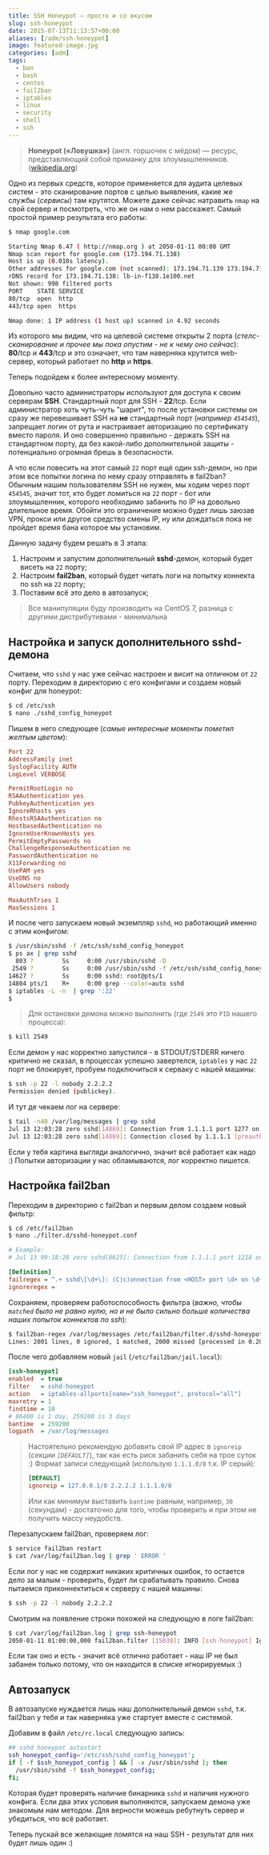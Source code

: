 ```yaml
---
title: SSH Honeypot — просто и со вкусом
slug: ssh-honeypot
date: 2015-07-13T11:13:57+00:00
aliases: [/adm/ssh-honeypot]
image: featured-image.jpg
categories: [adm]
tags:
  - ban
  - bash
  - centos
  - fail2ban
  - iptables
  - linux
  - security
  - shell
  - ssh
---
```


> **Honeypot («Ловушка»)** (англ. горшочек с мёдом) — ресурс, представляющий собой приманку для злоумышленников. ([wikipedia.org](https://ru.wikipedia.org/wiki/Honeypot))

Одно из первых средств, которое применяется для аудита целевых систем - это сканирование портов с целью выявления, какие же службы (_сервисы_) там крутятся. Можете даже сейчас натравить `nmap` на свой сервер и посмотреть, что же он нам о нем расскажет. Самый простой пример результата его работы:

<!--more-->

```bash
$ nmap google.com

Starting Nmap 6.47 ( http://nmap.org ) at 2050-01-11 00:00 GMT
Nmap scan report for google.com (173.194.71.138)
Host is up (0.010s latency).
Other addresses for google.com (not scanned): 173.194.71.139 173.194.71.113 173.194.71.101 173.194.71.100 173.194.71.102
rDNS record for 173.194.71.138: lb-in-f138.1e100.net
Not shown: 998 filtered ports
PORT    STATE SERVICE
80/tcp  open  http
443/tcp open  https

Nmap done: 1 IP address (1 host up) scanned in 4.92 seconds
```

Из которого мы видим, что на целевой системе открыты 2 порта (_стелс-сканирование и прочее мы пока опустим - не к чему оно сейчас_): **80**/tcp и **443**/tcp и это означает, что там наверняка крутится web-сервер, который работает по **http** и **https**.

Теперь подойдем к более интересному моменту.

Довольно часто администраторы используют для доступа к своим серверам **SSH**. Стандартный порт для SSH - **22**/tcp. Если администратор хоть чуть-чуть "шарит", то после установки системы он сразу же перевешивает SSH на **не** стандартный порт (_например `454545`_), запрещает логин от рута и настраивает авторизацию по сертификату вместо пароля. И оно совершенно правильно - держать SSH на стандартном порту, да без какой-либо дополнительной защиты - потенциально огромная брешь в безопасности.

А что если повесить на этот самый `22` порт ещё один ssh-демон, но при этом все попытки логина по нему сразу отправлять в fail2ban? Обычным нашим пользователям SSH не нужен, мы ходим через порт `454545`, значит тот, кто будет ломиться на `22` порт - бот или злоумышленник, которого необходимо забанить по IP на довольно длительное время. Обойти это ограничение можно будет лишь заюзав VPN, прокси или другое средство смены IP, ну или дождаться пока не пройдет время бана которое мы установим.

Данную задачу будем решать в 3 этапа:

  1. Настроим и запустим дополнительный **sshd**-демон, который будет висеть на `22` порту;
  2. Настроим **fail2ban**, который будет читать логи на попытку коннекта по ssh на `22` порту;
  3. Поставим всё это дело в автозапуск;

> Все манипуляции буду производить на CentOS 7, разница с другими дистрибутивами - минимальна

## Настройка и запуск дополнительного sshd-демона

Считаем, что `sshd` у нас уже сейчас настроен и висит на отличном от `22` порту. Переходим в директорию с его конфигами и создаем новый конфиг для honeypot:

```bash
$ cd /etc/ssh
$ nano ./sshd_config_honeypot
```

Пишем в него следующее (_самые интересные моменты пометил желтым цветом_):

```ini
Port 22
AddressFamily inet
SyslogFacility AUTH
LogLevel VERBOSE

PermitRootLogin no
RSAAuthentication yes
PubkeyAuthentication yes
IgnoreRhosts yes
RhostsRSAAuthentication no
HostbasedAuthentication no
IgnoreUserKnownHosts yes
PermitEmptyPasswords no
ChallengeResponseAuthentication no
PasswordAuthentication no
X11Forwarding no
UsePAM yes
UseDNS no
AllowUsers nobody

MaxAuthTries 1
MaxSessions 1
```

И после чего запускаем новый экземпляр `sshd`, но работающий именно с этим конфигом:

```bash
$ /usr/sbin/sshd -f /etc/ssh/sshd_config_honeypot
$ ps ax | grep sshd
  803 ?        Ss     0:00 /usr/sbin/sshd -D
 2549 ?        Ss     0:00 /usr/sbin/sshd -f /etc/ssh/sshd_config_honeypot
14627 ?        Ss     0:00 sshd: root@pts/1
14804 pts/1    R+     0:00 grep --color=auto sshd
$ iptables -L -n  | grep ':22'
$
```

> Для остановки демона можно выполнить (где `2549` это `PID` нашего процесса):
>
```bash
$ kill 2549
```

Если демон у нас корректно запустился - в STDOUT/STDERR ничего критично не сказал, в процессах успешно завертелся, `iptables` у нас `22` порт не блокирует, пробуем подключиться к серваку с нашей машины:

```bash
$ ssh -p 22 -l nobody 2.2.2.2
Permission denied (publickey).
```

И тут де чекаем лог на сервере:

```bash
$ tail -n40 /var/log/messages | grep sshd
Jul 13 12:03:28 zero sshd[14869]: Connection from 1.1.1.1 port 1277 on 2.2.2.2 port 22
Jul 13 12:03:28 zero sshd[14869]: Connection closed by 1.1.1.1 [preauth]
```

Если у тебя картина выгляди аналогично, значит всё работает как надо :) Попытки авторизации у нас обламываются, лог корректно пишется.

## Настройка fail2ban

Переходим в директорию с fail2ban и первым делом создаем новый фильтр:

```bash
$ cd /etc/fail2ban
$ nano ./filter.d/sshd-honeypot.conf
```

```ini
# Example:
# Jul 13 09:18:28 zero sshd[8625]: Connection from 1.1.1.1 port 1218 on 2.2.2.2 port 22

[Definition]
failregex = ^.+ sshd\[\d+\]: (C|c)onnection from <HOST> port \d+ on \d+\.\d+\.\d+\.\d+ port 22$
ignoreregex =
```

Сохраняем, проверяем работоспособность фильтра (_важно, чтобы `matched` было не равно нулю, но и не было сильно больше количества наших попыток коннектов по ssh_):

```bash
$ fail2ban-regex /var/log/messages /etc/fail2ban/filter.d/sshd-honeypot.conf | grep matched
Lines: 2001 lines, 0 ignored, 1 matched, 2000 missed [processed in 0.20 sec]
```

После чего добавляем новый `jail` (`/etc/fail2ban/jail.local`):

```ini
[ssh-honeypot]
enabled  = true
filter   = sshd-honeypot
action   = iptables-allports[name="ssh_honeypot", protocol="all"]
maxretry = 1
findtime = 10
# 86400 is 1 day, 259200 is 3 days
bantime  = 259200
logpath  = /var/log/messages
```

> Настоятельно рекомендую добавить свой IP адрес в `ignoreip` (_секции `[DEFAULT]`_), так как есть риск забанить себя на трое суток :) Формат записи следующий (использую `1.1.1.0/8` т.к. IP серый):
>
> ```ini
> [DEFAULT]
> ignoreip = 127.0.0.1/8 2.2.2.2 1.1.1.0/8
> ```
>
> Или как минимум выставить `bantime` равным, например, `30` (секундам) - достаточно для того, чтобы проверить и при этом не получить массу неудобств.

Перезапускаем fail2ban, проверяем лог:

```bash
$ service fail2ban restart
$ cat /var/log/fail2ban.log | grep ' ERROR '
```

Если лог у нас не содержит никаких критичных ошибок, то остается дело за малым - проверить, будет ли срабатывать правило. Cнова пытаемся приконнектиться к серверу с нашей машины:

```bash
$ ssh -p 22 -l nobody 2.2.2.2
```

Смотрим на появление строки похожей на следующую в логе fail2ban:

```bash
$ cat /var/log/fail2ban.log | grep ssh-honeypot
2050-01-11 01:00:00,000 fail2ban.filter [15038]: INFO [ssh-honeypot] Ignore 1.1.1.1 by ip
```

Если так оно и есть - значит всё отлично работает - наш IP не был забанен только потому, что он находится в списке игнорируемых :)

## Автозапуск

В автозапуске нуждается лишь наш дополнительный демон `sshd`, т.к. fail2ban у тебя и так наверняка уже стартует вместе с системой.

Добавим в файл `/etc/rc.local` следующую запись:

```bash
## sshd honeypot autostart
ssh_honeypot_config='/etc/ssh/sshd_config_honeypot';
if [ -f $ssh_honeypot_config ] && [ -x /usr/sbin/sshd ]; then
  /usr/sbin/sshd -f $ssh_honeypot_config;
fi;
```

Которая будет проверять наличие бинарника `sshd` и наличия нужного конфига. Если два этих условия выполняются, запускаем демона уже знакомым нам методом. Для верности можешь ребутнуть сервер и убедиться, что всё работает.

Теперь пускай все желающие ломятся на наш SSH - результат для них будет лишь один :)
